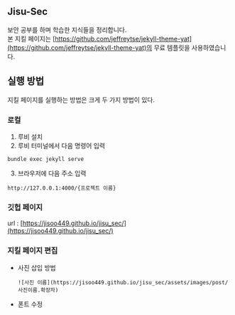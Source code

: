 ## Jisu-Sec
보안 공부를 하며 학습한 지식들을 정리합니다.  
본 지킬 페이지는 [https://github.com/jeffreytse/jekyll-theme-yat](https://github.com/jeffreytse/jekyll-theme-yat)의 무료 템플릿을 사용하였습니다.

## 실행 방법
지킬 페이지를 실행하는 방법은 크게 두 가지 방법이 있다.
### 로컬
1. 루비 설치
2. 루비 터미널에서 다음 명령어 입력
  ```shell
  bundle exec jekyll serve
  ```
3. 브라우저에 다음 주소 입력
  ```url
  http://127.0.0.1:4000/{프로젝트 이름}
  ```
### 깃헙 페이지
url : [https://jisoo449.github.io/jisu_sec/](https://jisoo449.github.io/jisu_sec/)

### 지킬 페이지 편집
- 사진 삽입 방법
  ```
  ![사진 이름](https://jisoo449.github.io/jisu_sec/assets/images/post/사진이름.확장자)
  ```
- 폰트 수정
